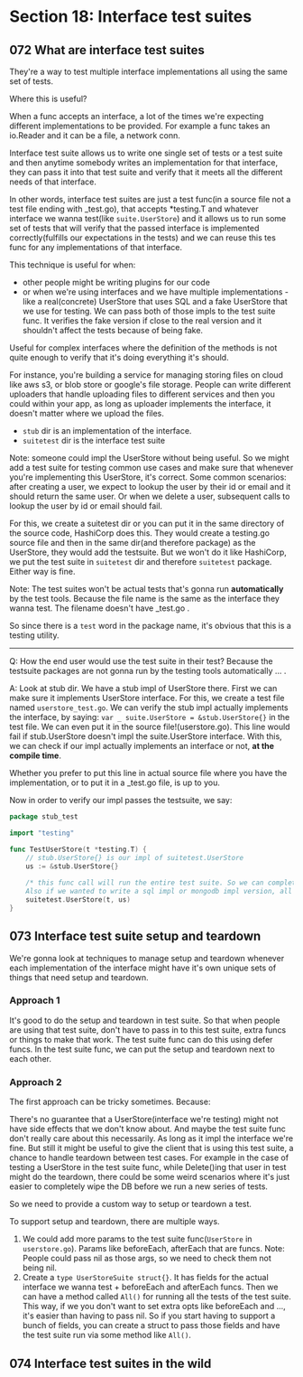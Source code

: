 # Section 18: Interface test suites

## 072 What are interface test suites
They're a way to test multiple interface implementations all using the same set of tests.

Where this is useful?

When a func accepts an interface, a lot of the times we're expecting different implementations to be provided. For example a func
takes an io.Reader and it can be a file, a network conn.

Interface test suite allows us to write one single set of tests or a test suite and then anytime somebody writes an implementation for that
interface, they can pass it into that test suite and verify that it meets all the different needs of that interface.

In other words, interface test suites are just a test func(in a source file not a test file ending with _test.go), that accepts *testing.T
and whatever interface we wanna test(like `suite.UserStore`) and it allows us to run some set of tests that will verify that
the passed interface is implemented correctly(fulfills our expectations in the tests) and we can reuse this tes func for
any implementations of that interface.

This technique is useful for when:
- other people might be writing plugins for our code 
- or when we're using interfaces and we have multiple implementations - like a real(concrete) UserStore that uses SQL and a fake UserStore that
we use for testing. We can pass both of those impls to the test suite func. It verifies the fake version if close to the real version and it
shouldn't affect the tests because of being fake.

Useful for complex interfaces where the definition of the methods is not quite enough to verify that it's doing everything it's should.

For instance, you're building a service for managing storing files on cloud like aws s3, or blob store or google's file storage. People
can write different uploaders that handle uploading files to different services and then you could within your app, as long as uploader
implements the interface, it doesn't matter where we upload the files.

- `stub` dir is an implementation of the interface.
- `suitetest` dir is the interface test suite

Note: someone could impl the UserStore without being useful. So we might add a test suite for testing common use cases and make sure
that whenever you're implementing this UserStore, it's correct. Some common scenarios: after creating a user, we expect to lookup the user by
their id or email and it should return the same user. Or when we delete a user, subsequent calls to lookup the user by id or email
should fail.

For this, we create a suitetest dir or you can put it in the same directory of the source code, HashiCorp does this.
They would create a testing.go source file and then in the same dir(and therefore package) as the UserStore, they would add the testsuite.
But we won't do it like HashiCorp, we put the test suite in `suitetest` dir and therefore `suitetest` package. Either way is fine.

Note: The test suites won't be actual tests that's gonna run **automatically** by the test tools. Because the file name is the same
as the interface they wanna test. The filename doesn't have _test.go .

So since there is a `test` word in the package name, it's obvious that this is a testing utility.

---

Q: How the end user would use the test suite in their test? Because the testsuite packages are not gonna run by the testing tools automatically ... .

A: Look at stub dir. We have a stub impl of UserStore there. First we can make sure it implements UserStore interface. For this,
we create a test file named `userstore_test.go`. We can verify the stub impl actually implements the interface, by saying:
`var _ suite.UserStore = &stub.UserStore{}` in the test file. We can even put it in the source file!(userstore.go).
This line would fail if stub.UserStore doesn't impl the suite.UserStore interface. With this, we can check if our impl actually implements
an interface or not, **at the compile time**.

Whether you prefer to put this line in actual source file where you have the implementation, or to put it in a _test.go file,
is up to you.

Now in order to verify our impl passes the testsuite, we say:

```go
package stub_test

import "testing"

func TestUserStore(t *testing.T) {
	// stub.UserStore{} is our impl of suitetest.UserStore
	us := &stub.UserStore{}
	
	/* this func call will run the entire test suite. So we can completely test our impl of suitetest.UserStore, without writing much code. 
	Also if we wanted to write a sql impl or mongodb impl version, all of those are gonna have a test that looks a lot like this and would be short.*/
	suitetest.UserStore(t, us)
}
```

## 073 Interface test suite setup and teardown
We're gonna look at techniques to manage setup and teardown whenever each implementation of the interface might have it's own unique sets of
things that need setup and teardown.

### Approach 1
It's good to do the setup and teardown in test suite. So that when people are using that test suite, don't have to pass in to this
test suite, extra funcs or things to make that work. The test suite func can do this using defer funcs.
In the test suite func, we can put the setup and teardown next to each other.

### Approach 2
The first approach can be tricky sometimes. Because:

There's no guarantee that a UserStore(interface we're testing) might not have side effects that we don't know about. And maybe
the test suite func don't really care about this necessarily. As long as it impl the interface we're fine. But still it might be useful
to give the client that is using this test suite, a chance to handle teardown between test cases. For example in the case of testing
a UserStore in the test suite func, while Delete()ing that user in test might do the teardown, there could be some weird scenarios
where it's just easier to completely wipe the DB before we run a new series of tests.

So we need to provide a custom way to setup or teardown a test.

To support setup and teardown, there are multiple ways.

1. We could add more params to the test suite func(`UserStore` in `userstore.go`). Params like beforeEach, afterEach that are funcs.
Note: People could pass nil as those args, so we need to check them not being nil.
2. Create a `type UserStoreSuite struct{}`. It has fields for the actual interface we wanna test + beforeEach and afterEach funcs.
Then we can have a method called `All()` for running all the tests of the test suite. This way, if we you don't want to set extra
opts like beforeEach and ..., it's easier than having to pass nil. So if you start having to support a bunch of fields, you can create
a struct to pass those fields and have the test suite run via some method like `All()`.

## 074 Interface test suites in the wild
